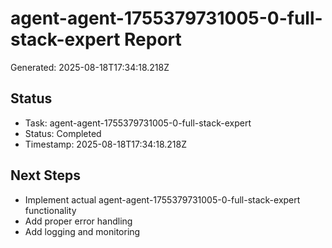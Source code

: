 # agent-agent-1755379731005-0-full-stack-expert Report

Generated: 2025-08-18T17:34:18.218Z

## Status
- Task: agent-agent-1755379731005-0-full-stack-expert
- Status: Completed
- Timestamp: 2025-08-18T17:34:18.218Z

## Next Steps
- Implement actual agent-agent-1755379731005-0-full-stack-expert functionality
- Add proper error handling
- Add logging and monitoring

